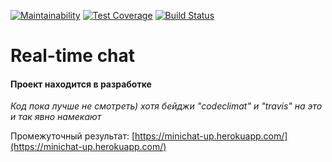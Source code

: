 [![Maintainability](https://api.codeclimate.com/v1/badges/dd30637f358057e62fcb/maintainability)](https://codeclimate.com/github/upokusaev/frontend-project-lvl4/maintainability)
[![Test Coverage](https://api.codeclimate.com/v1/badges/dd30637f358057e62fcb/test_coverage)](https://codeclimate.com/github/upokusaev/frontend-project-lvl4/test_coverage)
[![Build Status](https://travis-ci.org/upokusaev/frontend-project-lvl4.svg?branch=master)](https://travis-ci.org/upokusaev/frontend-project-lvl4)


# Real-time chat

#### Проект находится в разработке 
*Код пока лучше не смотреть) хотя бейджи "codeclimat" и "travis" на это и так явно намекают*

Промежуточный результат: [https://minichat-up.herokuapp.com/](https://minichat-up.herokuapp.com/)